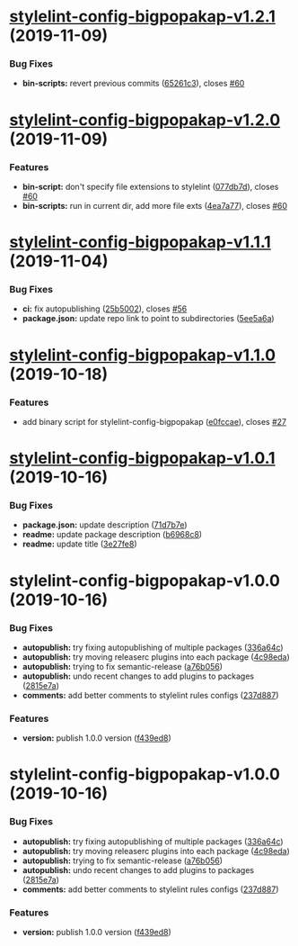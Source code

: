 # [stylelint-config-bigpopakap-v1.2.1](https://github.com/bigpopakap/shared-node-tools/compare/v1.2.0-stylelint-config-bigpopakap...v1.2.1-stylelint-config-bigpopakap) (2019-11-09)


### Bug Fixes

* **bin-scripts:** revert previous commits ([65261c3](https://github.com/bigpopakap/shared-node-tools/commit/65261c350e4886a39ba35092ea561ff233e383e5)), closes [#60](https://github.com/bigpopakap/shared-node-tools/issues/60)

# [stylelint-config-bigpopakap-v1.2.0](https://github.com/bigpopakap/shared-node-tools/compare/v1.1.1-stylelint-config-bigpopakap...v1.2.0-stylelint-config-bigpopakap) (2019-11-09)


### Features

* **bin-script:** don't specify file extensions to stylelint ([077db7d](https://github.com/bigpopakap/shared-node-tools/commit/077db7dd59dcddea9ec3068aad26bacb98f47179)), closes [#60](https://github.com/bigpopakap/shared-node-tools/issues/60)
* **bin-scripts:** run in current dir, add more file exts ([4ea7a77](https://github.com/bigpopakap/shared-node-tools/commit/4ea7a775d42305def5db43e91adaf7b73f640759)), closes [#60](https://github.com/bigpopakap/shared-node-tools/issues/60)

# [stylelint-config-bigpopakap-v1.1.1](https://github.com/bigpopakap/shared-node-tools/compare/v1.1.0-stylelint-config-bigpopakap...v1.1.1-stylelint-config-bigpopakap) (2019-11-04)


### Bug Fixes

* **ci:** fix autopublishing ([25b5002](https://github.com/bigpopakap/shared-node-tools/commit/25b50021f284aaae64579632a02fe26815d6b49a)), closes [#56](https://github.com/bigpopakap/shared-node-tools/issues/56)
* **package.json:** update repo link to point to subdirectories ([5ee5a6a](https://github.com/bigpopakap/shared-node-tools/commit/5ee5a6acad3345ab6d3f108a45e3f3ba2d844f49))

# [stylelint-config-bigpopakap-v1.1.0](https://github.com/bigpopakap/shared-node-tools/compare/v1.0.1-stylelint-config-bigpopakap...v1.1.0-stylelint-config-bigpopakap) (2019-10-18)


### Features

* add binary script for stylelint-config-bigpopakap ([e0fccae](https://github.com/bigpopakap/shared-node-tools/commit/e0fccae77194d2062673118d8b70c2f8bbe70a6d)), closes [#27](https://github.com/bigpopakap/shared-node-tools/issues/27)

# [stylelint-config-bigpopakap-v1.0.1](https://github.com/bigpopakap/shared-node-tools/compare/v1.0.0-stylelint-config-bigpopakap...v1.0.1-stylelint-config-bigpopakap) (2019-10-16)


### Bug Fixes

* **package.json:** update description ([71d7b7e](https://github.com/bigpopakap/shared-node-tools/commit/71d7b7e0acf5be7b49a64c53616d634dc157f056))
* **readme:** update package description ([b6968c8](https://github.com/bigpopakap/shared-node-tools/commit/b6968c8f603420720dea88037048677faf169073))
* **readme:** update title ([3e27fe8](https://github.com/bigpopakap/shared-node-tools/commit/3e27fe8b5309b70839954453a314ff0636fb2b9b))

# stylelint-config-bigpopakap-v1.0.0 (2019-10-16)


### Bug Fixes

* **autopublish:** try fixing autopublishing of multiple packages ([336a64c](https://github.com/bigpopakap/shared-node-tools/commit/336a64ce5946173ad9b251c8c5d0423f263f1fba))
* **autopublish:** try moving releaserc plugins into each package ([4c98eda](https://github.com/bigpopakap/shared-node-tools/commit/4c98edadfa18f51780d80bab2da772b3ca2c11f5))
* **autopublish:** trying to fix semantic-release ([a76b056](https://github.com/bigpopakap/shared-node-tools/commit/a76b056eb31129208e6a193dc4bdcdb9b490eb93))
* **autopublish:** undo recent changes to add plugins to packages ([2815e7a](https://github.com/bigpopakap/shared-node-tools/commit/2815e7a82fc17dc4d07c33a709ab9d92d258d2f3))
* **comments:** add better comments to stylelint rules configs ([237d887](https://github.com/bigpopakap/shared-node-tools/commit/237d887675dde74506594807c2de804fcfd92a39))


### Features

* **version:** publish 1.0.0 version ([f439ed8](https://github.com/bigpopakap/shared-node-tools/commit/f439ed8d2b1cb53237f5918b0507e0920f518e6f))

# stylelint-config-bigpopakap-v1.0.0 (2019-10-16)


### Bug Fixes

* **autopublish:** try fixing autopublishing of multiple packages ([336a64c](https://github.com/bigpopakap/shared-node-tools/commit/336a64ce5946173ad9b251c8c5d0423f263f1fba))
* **autopublish:** try moving releaserc plugins into each package ([4c98eda](https://github.com/bigpopakap/shared-node-tools/commit/4c98edadfa18f51780d80bab2da772b3ca2c11f5))
* **autopublish:** trying to fix semantic-release ([a76b056](https://github.com/bigpopakap/shared-node-tools/commit/a76b056eb31129208e6a193dc4bdcdb9b490eb93))
* **autopublish:** undo recent changes to add plugins to packages ([2815e7a](https://github.com/bigpopakap/shared-node-tools/commit/2815e7a82fc17dc4d07c33a709ab9d92d258d2f3))
* **comments:** add better comments to stylelint rules configs ([237d887](https://github.com/bigpopakap/shared-node-tools/commit/237d887675dde74506594807c2de804fcfd92a39))


### Features

* **version:** publish 1.0.0 version ([f439ed8](https://github.com/bigpopakap/shared-node-tools/commit/f439ed8d2b1cb53237f5918b0507e0920f518e6f))
